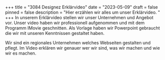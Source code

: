 +++
title = "3084 Designez Erklärvideo"
date = "2023-05-09"
draft = false
pinned = false
description = "Hier erzählen wir alles um unser Erklärvideo. "
+++
I﻿n unserem Erklärvideo stellen wir unser Unternehmen und Angebot vor. Unser video haben wir professionell aufgenommen und mit dem Programm IMovie geschnitten. Als Vorlage haben wir Powerpoint gebraucht die wir mit unseren Kenntnissen gestaltet haben. 

W﻿ir sind ein regionales Unternehmen welches Webseiten gestalten und pflegt. Im Video erklären wir genauer wer wir sind, was wir machen und wie wir es machen.